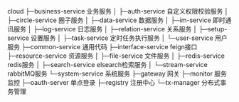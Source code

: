    cloud
    ├─business-service		业务服务
    │  ├─auth-service		自定义权限校验服务
    │  ├─circle-service		圈子服务
    │  ├─data-service		数据服务
    │  ├─im-service			即时通讯服务
    │  ├─log-service			日志服务
    │  ├─relation-service		关系服务
    │  ├─setup-service		设置服务
    │  ├─task-service		定时任务执行服务
    │  └─user-service		用户服务
    ├─common-service		通用代码
    ├─interface-service		feign接口
    ├─resource-service		资源服务
    │  ├─file-service			文件服务
    │  ├─redis-service		redis服务
    │  ├─search-service		elsearch检索服务
    │  └─stream-service		rabbitMQ服务
    └─system-service		系统服务
        ├─gateway			网关
        ├─monitor			服务监控
        ├─oauth-server		单点登录
        ├─registry			注册中心
        └─tx-manager			分布式事务管理

